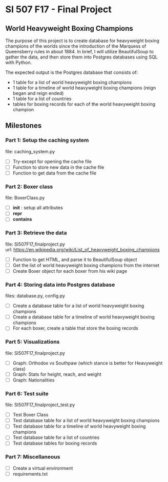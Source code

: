 # SI 507 F17 - Final Project
## World Heavyweight Boxing Champions
The purpose of this project is to create database for heavyweight boxing champions of the worlds since the introduction of the Marquess of Queensberry rules in about 1884. In brief, I will utilize BeautifulSoup to gather the data, and then store them into Postgres databases using SQL with Python.

The expected output is the Postgres database that consists of:
* 1 table for a list of world heavyweight boxing champions 
* 1 table for a timeline of world heavyweight boxing champions (reign began and reign ended)
* 1 table for a list of countries
* tables for boxing records for each of the world heavyweight boxing champion

## Milestones
### Part 1: Setup the caching system
file: caching_system.py
- [ ] Try-except for opening the cache file
- [ ] Function to store new data in the cache file
- [ ] Function to get data from the cache file

### Part 2: Boxer class
file: BoxerClass.py
- [ ] __init__ : setup all attributes
- [ ] __repr__
- [ ] __contains__

### Part 3: Retrieve the data
file: SI507F17_finalproject.py  
url: https://en.wikipedia.org/wiki/List_of_heavyweight_boxing_champions
- [ ] Function to get HTML, and parse it to BeautifulSoup object
- [ ] Get the list of world heavyweight boxing champions from the internet
- [ ] Create Boxer object for each boxer from his wiki page

### Part 4: Storing data into Postgres database
files: database.py, config.py
- [ ] Create a database table for a list of world heavyweight boxing champions
- [ ] Create a database table for a timeline of world heavyweight boxing champions
- [ ] For each boxer, create a table that store the boxing records

### Part 5: Visualizations
file: SI507F17_finalproject.py
- [ ] Graph: Orthodox vs Southpaw (which stance is better for Heavyweight class)
- [ ] Graph: Stats for height, reach, and weight
- [ ] Graph: Nationalities

### Part 6: Test suite
file: SI507F17_finalproject_test.py
- [ ] Test Boxer Class
- [ ] Test database table for a list of world heavyweight boxing champions
- [ ] Test database table for a timeline of world heavyweight boxing champions
- [ ] Test database table for a list of countries
- [ ] Test database tables for boxing records

### Part 7: Miscellaneous
- [ ] Create a virtual environment
- [ ] requirements.txt